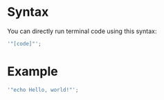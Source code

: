 # Syntax
You can directly run terminal code using this syntax:
```js
'"[code]"';
```

# Example
```js
'"echo Hello, world!"';
```
